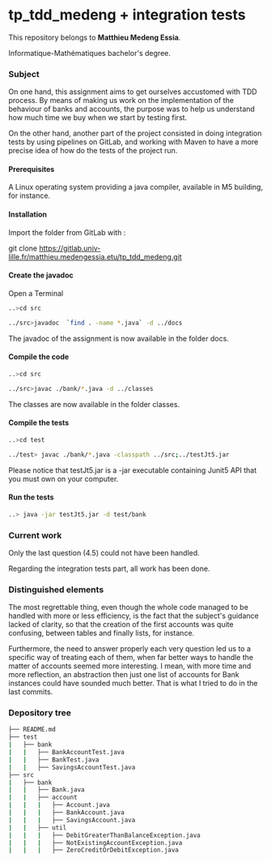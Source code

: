 # tp_tdd_medeng + integration tests

This repository belongs to **Matthieu Medeng Essia**.

Informatique-Mathématiques bachelor's degree.

### Subject

On one hand, this assignment aims to get ourselves accustomed with TDD process. By means of making us work on the implementation of the behaviour of banks and accounts, the purpose was to help us understand how much time we buy when we start by testing first.

On the other hand, another part of the project consisted in doing integration tests by using pipelines on GitLab, and working with Maven to have a more precise idea of how do the tests of the project run.

#### Prerequisites

A Linux operating system providing a java compiler, available in M5 building, for instance. 

#### Installation

Import the folder from GitLab with : 

git clone https://gitlab.univ-lille.fr/matthieu.medengessia.etu/tp_tdd_medeng.git

#### Create the javadoc
Open a Terminal

```bash
..>cd src
```

```bash
../src>javadoc  `find . -name *.java` -d ../docs
```

The javadoc of the assignment is now available in the folder docs.

#### Compile the code
```bash
..>cd src
```

```bash
../src>javac ./bank/*.java -d ../classes
```

The classes are now available in the folder classes.

#### Compile the tests

```bash
..>cd test
```

```bash
../test> javac ./bank/*.java -classpath ../src;../testJt5.jar
```

Please notice that testJt5.jar is a -jar executable containing Junit5 API that you must own on your computer.

#### Run the tests

```bash
..> java -jar testJt5.jar -d test/bank
```

### Current work

Only the last question (4.5) could not have been handled.

Regarding the integration tests part, all work has been done.


### Distinguished elements

The most regrettable thing, even though the whole code managed to be handled with more or less efficiency, is the fact that the subject's guidance lacked of clarity, so that the creation of the first accounts was quite confusing, between tables and finally lists, for instance. 

Furthermore, the need to answer properly each very question led us to a specific way of treating each of them, when far better ways to handle the matter of accounts seemed more interesting. I mean, with more time and more reflection, an abstraction then just one list of accounts for Bank instances could have sounded much better. That is what I tried to do in the last commits.


### Depository tree

```bash
├── README.md
├── test
|   ├── bank
|   |   ├── BankAccountTest.java
|   |   ├── BankTest.java
|   |   ├── SavingsAccountTest.java
├── src
|   ├── bank
|   |   ├── Bank.java
|   |   ├── account
|   |   |   ├── Account.java
|   |   |   ├── BankAccount.java
|   |   |   ├── SavingsAccount.java
|   |   ├── util
|   |   |   ├── DebitGreaterThanBalanceException.java
|   |   |   ├── NotExistingAccountException.java
|   |   |   ├── ZeroCreditOrDebitException.java
```

